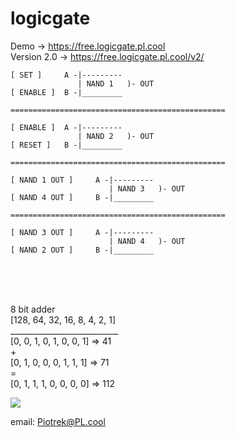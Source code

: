 # logicgate
Demo -> https://free.logicgate.pl.cool <br>
Version 2.0 -> https://free.logicgate.pl.cool/v2/



    [ SET ]     A -|---------
                   | NAND 1   )- OUT
    [ ENABLE ]  B -|_________

    ================================================

    [ ENABLE ]  A -|---------
                   | NAND 2   )- OUT
    [ RESET ]   B -|_________

    ================================================

    [ NAND 1 OUT ]     A -|---------
                          | NAND 3   )- OUT
    [ NAND 4 OUT ]     B -|_________

    ================================================

    [ NAND 3 OUT ]     A -|---------
                          | NAND 4   )- OUT
    [ NAND 2 OUT ]     B -|_________






<br><br><br>
<p>
8 bit adder<br>
[128, 64, 32, 16, 8, 4, 2, 1]<br>
 ___________________________<br>
[0, 0, 1, 0, 1, 0, 0, 1] => 41<br>
+<br>
[0, 1, 0, 0, 0, 1, 1, 1] => 71<br>
=<br>
[0, 1, 1, 1, 0, 0, 0, 0] => 112
</p>

<img src='https://pl.cool/8bitadder.png' />



email: Piotrek@PL.cool


